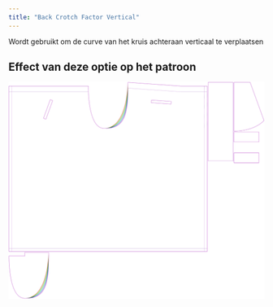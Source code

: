 ```yaml
---
title: "Back Crotch Factor Vertical"
---
```


Wordt gebruikt om de curve van het kruis achteraan verticaal te verplaatsen

## Effect van deze optie op het patroon

![Deze afbeelding toont het effect van deze optie door meerdere varianten die een andere waarde hebben voor deze optie te vervangen](waralee_crotchfactorbackver_sample.svg "Effect of this option on the pattern")

